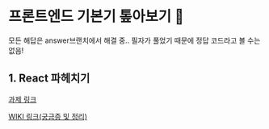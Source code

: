 # 프론트엔드 기본기 톺아보기 🥹

모든 해답은 answer브랜치에서 해결 중..
필자가 풀었기 때문에 정답 코드라고 볼 수는 없음!

## 1. React 파헤치기

[과제 링크](https://github.com/chhw130/Front-Basic-Deep-Dive/tree/main/packages/assignment-1)

[WIKI 링크(궁금증 및 정리)](https://github.com/chhw130/Front-Basic-Deep-Dive/wiki/1%EC%9E%A5-%EB%A6%AC%EC%95%A1%ED%8A%B8-%ED%8C%8C%ED%97%A4%EC%B9%98%EA%B8%B0)
